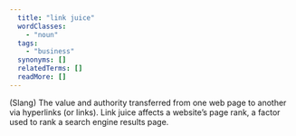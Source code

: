 ```yaml
---
  title: "link juice"
  wordClasses:
    - "noun"
  tags:
    - "business"
  synonyms: []
  relatedTerms: []
  readMore: []
---
```

(Slang) The value and authority transferred from one web page to another via hyperlinks (or links). Link juice affects a website’s page rank, a factor used to rank a search engine results page.
